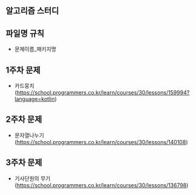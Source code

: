 ## 알고리즘 스터디

## 파일명 규칙

- 문제이름_패키지명


## 1주차 문제

- 카드뭉치(https://school.programmers.co.kr/learn/courses/30/lessons/159994?language=kotlin)

## 2주차 문제
- 문자열나누기(https://school.programmers.co.kr/learn/courses/30/lessons/140108)

## 3주차 문제
- 기사단원의 무기(https://school.programmers.co.kr/learn/courses/30/lessons/136798)
